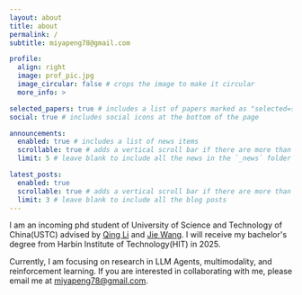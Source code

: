 ```yaml
---
layout: about
title: about
permalink: /
subtitle: miyapeng78@gmail.com

profile:
  align: right
  image: prof_pic.jpg
  image_circular: false # crops the image to make it circular
  more_info: >

selected_papers: true # includes a list of papers marked as "selected={true}"
social: true # includes social icons at the bottom of the page

announcements:
  enabled: true # includes a list of news items
  scrollable: true # adds a vertical scroll bar if there are more than 3 news items
  limit: 5 # leave blank to include all the news in the `_news` folder

latest_posts:
  enabled: true
  scrollable: true # adds a vertical scroll bar if there are more than 3 new posts items
  limit: 3 # leave blank to include all the blog posts
---
```


I am an incoming phd student of University of Science and Technology of China(USTC) advised by [Qing Li](https://liqing.io/) and [Jie Wang](https://miralab.ai/people/jie-wang/). I will receive my bachelor's degree from Harbin Institute of Technology(HIT) in 2025. 

Currently, I am focusing on research in LLM Agents, multimodality, and reinforcement learning. If you are interested in collaborating with me, please email me at miyapeng78@gmail.com.
